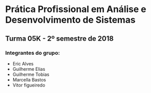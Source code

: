 # Prática Profissional em Análise e Desenvolvimento de Sistemas
## Turma 05K - 2º semestre de 2018

### Integrantes do grupo:

* Eric Alves
* Guilherme Elias
* Guilherme Tobias
* Marcella Bastos
* Vitor figueiredo
